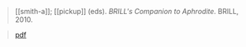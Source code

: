 > [[smith-a]]; [[pickup]] (eds). *BRILL's Companion to Aphrodite*. BRILL, 2010.

> [pdf](a/smith-a-pickup2010.pdf)